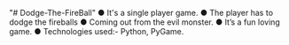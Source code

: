 "# Dodge-The-FireBall" 
● It's a single player game. 
● The player has to dodge the fireballs 
● Coming out from the evil monster. 
● It’s a fun loving game. 
● Technologies used:- Python, PyGame.
